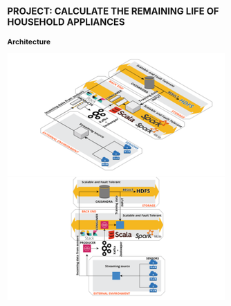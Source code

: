 ## PROJECT: CALCULATE THE REMAINING LIFE OF HOUSEHOLD APPLIANCES

### Architecture

![](Appliance_lifecycle_architecture_3d.png)
![](Appliance_lifecycle_architecture_2d.png)
